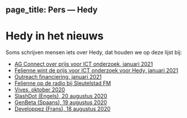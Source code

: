 page_title: Pers — Hedy
---
# Hedy in het nieuws

Soms schrijven mensen iets over Hedy, dat houden we op deze lijst bij:

* [AG Connect over prijs voor ICT onderzoek, januari 2021](http://www.agconnect.nl/artikel/stapsgewijs-python-leren-programmeren-met-nieuwe-taal-hedy)
* [Felienne wint de prijs voor ICT onderzoek voor Hedy, januari 2021](https://www.nwo.nl/en/news/felienne-hermans-receives-dutch-prize-ict-research-2021)
* [Outreach financiering, januari 2021](https://beta.vu.nl/nl/onderzoek/outreach-beta/index.aspx)
* [Felienne op de radio bij Sleutelstad FM](https://sleutelstad.nl/programma/science071/uitzending/2020-12-16/?uur=0&start=723)
* [Vives, oktober 2020](images/artikel_vives.pdf "Met Hedy stap voor stap leren programmeren")
* [SlashDot (Engels), 20 augustus 2020](https://news.slashdot.org/story/20/08/17/024248/scientist-proposes-a-new-programming-language-for-teaching-coding-and-python)
* [GenBeta (Spaans), 19 augustus 2020](https://www.genbeta.com/desarrollo/nuevo-lenguaje-para-ensenar-programacion-a-ninos-como-se-ensena-a-leer-escribir-forma-gradual-niveles)
* [Developpez (Frans), 18 augustus 2020](https://programmation.developpez.com/actu/308095/Une-scientifique-propose-un-nouveau-langage-de-programmation-pour-enseigner-aux-enfants-le-codage-informatique-au-travers-d-une-approche-graduelle-implementee-en-Python-sur-13-paliers/)
